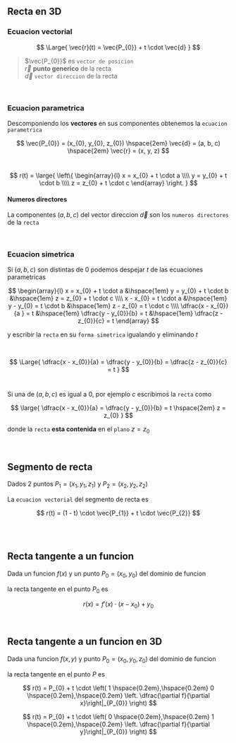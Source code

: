 ## Recta en 3D


### Ecuacion vectorial

$$
\Large{
    \vec{r}(t) = \vec{P_{0}} + t \cdot \vec{d}
}  
$$
> $\vec{P_{0}}$ es `vector de posicion`
> <br>
> $\vec{r}$ **punto generico** de la recta
> <br>
> $\vec{d}$ `vector direccion` de la recta

<br>

<!-- MARK: Ecuacion parametrica -->
### Ecuacion parametrica

Descomponiendo los **vectores** en sus componentes obtenemos la `ecuacion parametrica`

$$
    \vec{P_{0}} = (x_{0}, y_{0}, z_{0})
    \hspace{2em}
    \vec{d} = (a, b, c)
    \hspace{2em}
    \vec{r} = (x, y, z)
$$
<br>

$$
r(t) = \large{
    \left\{ 
        \begin{array}{l}
            x = x_{0} + t \cdot a 
            \\\\
            y = y_{0} + t \cdot b 
            \\\\ 
            z = z_{0} + t \cdot c
        \end{array} 
    \right.
}
$$

#### Numeros directores

La componentes $(a, b, c)$ del vector direccion $\vec{d}$ son los `numeros directores` de la `recta`

<br>

<!-- MARK: Ecuacion simetrica -->
### Ecuacion simetrica

Si $(a, b, c)$ son distintas de $0$ podemos despejar $t$ de las ecuaciones parametricas

$$
    \begin{array}{l}
        x = x_{0} + t \cdot a 
        &\hspace{1em}
        y = y_{0} + t \cdot b 
        &\hspace{1em}
        z = z_{0} + t \cdot c
        \\\\
        x - x_{0} = t \cdot a 
        &\hspace{1em}
        y - y_{0} = t \cdot b 
        &\hspace{1em}
        z - z_{0} = t \cdot c
        \\\\
        \dfrac{x - x_{0}}{a } = t 
        &\hspace{1em}
        \dfrac{y - y_{0}}{b} = t  
        &\hspace{1em}
        \dfrac{z - z_{0}}{c} = t
    \end{array}
$$

y escribir la `recta` en su `forma simetrica` igualando y eliminando $t$

<br>

$$
\Large{
    \dfrac{x - x_{0}}{a} = 
    \dfrac{y - y_{0}}{b} =
    \dfrac{z - z_{0}}{c} = t
}
$$
<br>

Si una de $(a, b, c)$ es igual a $0$, por ejemplo $c$ escribimos la `recta` como

$$
\large{
    \dfrac{x - x_{0}}{a} = 
    \dfrac{y - y_{0}}{b} = t
    \hspace{2em} z = z_{0}
}
$$

donde la `recta` **esta contenida** en el `plano` $z = z_{0}$

<br>



<!-- MARK: Segmento de Recta -->
## Segmento de recta

Dados 2 puntos $P_{1} = (x_{1}, y_{1}, z_{1})$ y $P_{2} = (x_{2}, y_{2}, z_{2})$

La `ecuacion vectorial` del segmento de recta es

$$
    r(t) = (1 - t) \cdot \vec{P_{1}} + t \cdot \vec{P_{2}}
$$

<br>






<!-- MARK: Recta Tangente -->
<br>

## Recta tangente a un funcion

Dada un funcion $f(x)$ y un punto $P_{0} = (x_{0}, y_{0})$ del dominio de funcion

la recta tangente en el punto $P_{0}$ es

$$
    r(x) = f'(x) \cdot (x - x_{0}) + y_{0}
$$

<br>

## Recta tangente a un funcion en 3D

Dada una funcion $f(x, y)$ y punto $P_{0} = (x_{0}, y_{0}, z_{0})$ del dominio de funcion

la recta tangente en el punto $P$ es

$$
    r(t) = P_{0} + t \cdot \left(
        1 \hspace{0.2em},\hspace{0.2em} 0 \hspace{0.2em},\hspace{0.2em} 
        \left. \dfrac{\partial f}{\partial x}\right|_{P_{0}} 
    \right)
$$

$$
    r(t) = P_{0} + t \cdot \left(
        0 \hspace{0.2em},\hspace{0.2em} 1 \hspace{0.2em},\hspace{0.2em} 
        \left. \dfrac{\partial f}{\partial y}\right|_{P_{0}}   
    \right)
$$
